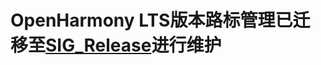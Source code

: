 # OpenHarmony LTS版本路标管理已迁移至[SIG_Release](https://gitee.com/openharmony/release-management/blob/master/openharmony-1.0.1%20LTS%20RoadMap.md)进行维护
